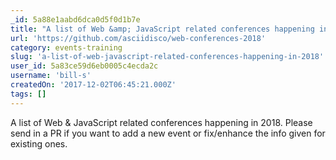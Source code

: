 ```yaml
---
_id: 5a88e1aabd6dca0d5f0d1b7e
title: "A list of Web &amp; JavaScript related conferences happening in 2018."
url: 'https://github.com/asciidisco/web-conferences-2018'
category: events-training
slug: 'a-list-of-web-javascript-related-conferences-happening-in-2018'
user_id: 5a83ce59d6eb0005c4ecda2c
username: 'bill-s'
createdOn: '2017-12-02T06:45:21.000Z'
tags: []
---
```


A list of Web &amp; JavaScript related conferences happening in 2018. Please send in a PR if you want to add a new event or fix/enhance the info given for existing ones.
